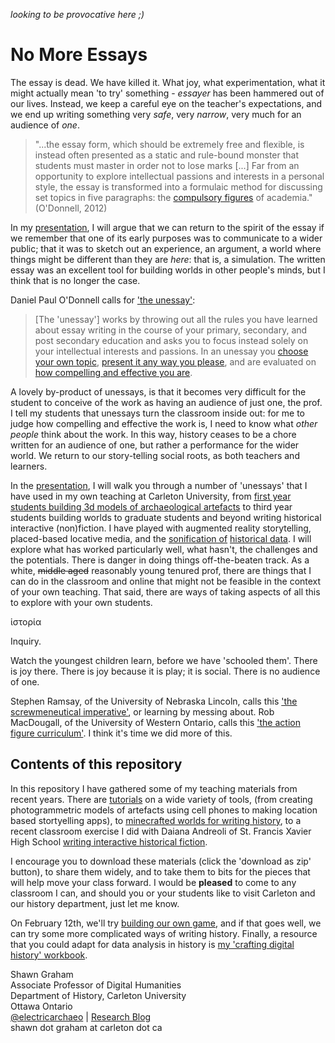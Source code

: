 _looking to be provocative here ;)_

# No More Essays

The essay is dead. We have killed it. What joy, what experimentation, what it might actually mean 'to try' something - _essayer_ has been hammered out of our lives. Instead, we keep a careful eye on the teacher's expectations, and we end up writing something very _safe_, very _narrow_, very much for an audience of _one_.

> "...the essay form, which should be extremely free and flexible, is instead often presented as a static and rule-bound monster that students must master in order not to lose marks [...] Far from an opportunity to explore intellectual passions and interests in a personal style, the essay is transformed into a formulaic method for discussing set topics in five paragraphs: the [compulsory figures](http://en.wikipedia.org/wiki/Compulsory_figures) of academia." (O'Donnell, 2012)

In my [presentation](https://j.mp/ocdsb-sg), I will argue that we can return to the spirit of the essay if we remember that one of its early purposes was to communicate to a wider public; that it was to sketch out an experience, an argument, a world where things might be different than they are _here_: that is, a simulation. The written essay was an excellent tool for building worlds in other people's minds, but I think that is no longer the case.

Daniel Paul O'Donnell calls for ['the unessay'](http://people.uleth.ca/~daniel.odonnell/Teaching/the-unessay): 

> [The 'unessay'] works by throwing out all the rules you have learned about essay writing in the course of your primary, secondary, and post secondary education and asks you to focus instead solely on your intellectual interests and passions. In an unessay you [choose your own topic](http://people.uleth.ca/~daniel.odonnell/Teaching/the-unessay#topic), [present it any way you please](http://people.uleth.ca/~daniel.odonnell/Teaching/the-unessay#style), and are evaluated on [how compelling and effective you are](http://people.uleth.ca/~daniel.odonnell/Teaching/the-unessay#grading).

A lovely by-product of unessays, is that it becomes very difficult for the student to conceive of the work as having an audience of just one, the prof. I tell my students that unessays turn the classroom inside out: for me to judge how compelling and effective the work is, I need to know what _other people_ think about the work. In this way, history ceases to be a chore written for an audience of one, but rather a performance for the wider world. We return to our story-telling social roots, as both teachers and learners.

In the [presentation](http://j.mp/ocdsb-sg), I will walk you through a number of 'unessays' that I have used in my own teaching at Carleton University, from [first year students building 3d models of archaeological artefacts](https://www.youtube.com/watch?v=PB4NPjXyoN4) to third year students building worlds to graduate students and beyond writing historical interactive (non)fiction. I have played with augmented reality storytelling, placed-based locative media, and the [sonification of](http://www.heritagejam.org/2015exhibitionentries/2015/9/18/listening-to-watling-street-dr-shawn-graham) [historical data](http://programminghistorian.github.io/ph-submissions/lessons/sonification). I will explore what has worked particularly well, what hasn't, the challenges and the potentials. There is danger in doing things off-the-beaten track. As a white, ~~middle aged~~ reasonably young tenured prof, there are things that I can do in the classroom and online that might not be feasible in the context of your own teaching. That said, there are ways of taking aspects of all this to explore with your own students.

ἱστορία

Inquiry.

Watch the youngest children learn, before we have 'schooled them'. There is joy there. There is joy because it is play; it is social. There is no audience of one. 

Stephen Ramsay, of the University of Nebraska Lincoln, calls this ['the screwmeneutical imperative'](http://quod.lib.umich.edu/d/dh/12544152.0001.001/1:5/--pastplay-teaching-and-learning-history-with-technology?g=dculture;rgn=div1;view=fulltext;xc=1#5.1), or learning by messing about. Rob MacDougall, of the University of Western Ontario, calls this ['the action figure curriculum'](http://www.robmacdougall.org/blog/2010/05/the-action-figure-curriculum/). I think it's time we did more of this.

## Contents of this repository

In this repository I have gathered some of my teaching materials from recent years. There are [tutorials](https://github.com/shawngraham/ocdsb/tree/master/tool-tutorials) on a wide variety of tools, (from creating photogrammetric models of artefacts using cell phones to making location based stortyelling apps), to [minecrafted worlds for writing history](https://github.com/shawngraham/ocdsb/tree/master/minecraft-examples), to a recent classroom exercise I did with Daiana Andreoli of St. Francis Xavier High School [writing interactive historical fiction](https://github.com/shawngraham/ocdsb/tree/master/writing-history-IF-prompt). 

I encourage you to download these materials (click the 'download as zip' button), to share them widely, and to take them to bits for the pieces that will help move your class forward. I would be **pleased** to come to any classroom I can, and should you or your students like to visit Carleton and our history department, just let me know.

On February 12th, we'll try [building our own game](workshop-exercise.md), and if that goes well, we can try some more complicated ways of writing history. Finally, a resource that you could adapt for data analysis in history is [my 'crafting digital history' workbook](http://workbook.craftingdigitalhistory.ca).

Shawn Graham <br>
Associate Professor of Digital Humanities <br>
Department of History, Carleton University <br>
Ottawa Ontario <br>
[@electricarchaeo](http://twitter.com/electricarchaeo) | [Research Blog](http://electricarchaeology.ca) <br>
shawn dot graham at carleton dot ca 
